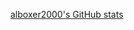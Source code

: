 [alboxer2000's GitHub stats](https://github-readme-stats.vercel.app/api?username=alboxer2000&show_icons=true&theme=transparent)
